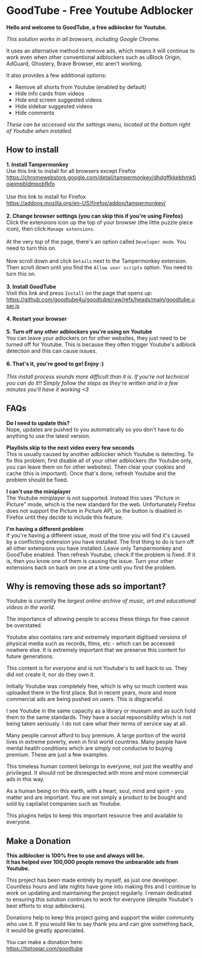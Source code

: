 # GoodTube - Free Youtube Adblocker
**Hello and welcome to GoodTube, a free adblocker for Youtube.**

*This solution works in all browsers, including Google Chrome.*

It uses an alternative method to remove ads, which means it will continue to work even when other conventional adblockers such as uBlock Origin, AdGuard, Ghostery, Brave Browser, etc aren't working.

It also provides a few additional options:
- Remove all shorts from Youtube (enabled by default)
- Hide info cards from videos
- Hide end screen suggested videos
- Hide sidebar suggested videos
- Hide comments

*These can be accessed via the settings menu, located at the bottom right of Youtube when installed.*

## How to install
**1. Install Tampermonkey**<br>
Use this link to install for all browsers except Firefox<br>
https://chromewebstore.google.com/detail/tampermonkey/dhdgffkkebhmkfjojejmpbldmpobfkfo<br><br>
Use this link to install for Firefox<br>
https://addons.mozilla.org/en-US/firefox/addon/tampermonkey/
<br><br>
**2. Change browser settings (you can skip this if you're using Firefox)**<br>
Click the extensions icon up the top of your browser (the little puzzle piece icon), then click `Manage extensions`.<br><br>
At the very top of the page, there's an option called `Developer mode`. You need to turn this on.<br><br>
Now scroll down and click `Details` next to the Tampermonkey extension. Then scroll down until you find the `Allow user scripts` option. You need to turn this on.
<br><br>
**3. Install GoodTube**<br>
Visit this link and press `Install` on the page that opens up:<br>
https://github.com/goodtube4u/goodtube/raw/refs/heads/main/goodtube.user.js
<br><br>
**4. Restart your browser**
<br><br>
**5. Turn off any other adblockers you're using on Youtube**<br>
You can leave your adlockers on for other websites, they just need to be turned off for Youtube. This is because they often trigger Youtube's adblock detection and this can cause issues.
<br><br>
**6. That's it, you're good to go! Enjoy :)**
<br><br>
*This install process sounds more difficult than it is. If you're not technical you can do it!! Simply follow the steps as they're written and in a few minutes you'll have it working <3*


## FAQs
**Do I need to update this?**<br>
Nope, updates are pushed to you automatically so you don't have to do anything to use the latest version.

**Playlists skip to the next video every few seconds**<br>
This is usually caused by another adblocker which Youtube is detecting. To fix this problem, first disable all of your other adblockers (for Youtube only, you can leave them on for other websites). Then clear your cookies and cache (this is important). Once that's done, refresh Youtube and the problem should be fixed.

**I can't use the miniplayer**<br>
The Youtube miniplayer is not supported. Instead this uses "Picture in Picture" mode, which is the new standard for the web. Unfortunately Firefox does not support the Picture in Picture API, so the button is disabled in Firefox until they decide to include this feature.

**I'm having a different problem**<br>
If you're having a different issue, most of the time you will find it's caused by a conflicting extension you have installed. The first thing to do is turn off all other extensions you have installed. Leave only Tampermonkey and GoodTube enabled. Then refresh Youtube, check if the problem is fixed. If it is, then you know one of them is causing the issue. Turn your other extensions back on back on one at a time until you find the problem.


## Why is removing these ads so important?
Youtube is currently the _largest online archive of music, art and educational videos in the world_.<br>

The importance of allowing people to access these things for free cannot be overstated.<br>

Youtube also contains rare and extremely important digitised versions of physical media such as records, films, etc - which can be accessed nowhere else. It is extremely important that we preserve this content for future generations.<br>

This content is for _everyone_ and is not Youtube's to sell back to us. They did not create it, nor do they own it.<br>

Initially Youtube was completely free, which is why so much content was uploaded there in the first place. But in recent years, more and more commercial ads are being pushed on users. This is disgraceful.<br>

I see Youtube in the same capacity as a library or museam and as such hold them to the same standards. They have a social repsonsibility which is not being taken seriously. I do not care what their terms of service say at all.<br>

Many people cannot afford to buy premium. A large portion of the world lives in extreme poverty, even in first world countries. Many people have mental health conditions which are simply not conducive to buying premium. These are just a few examples.<br>

This timeless human content belongs to everyone, not just the wealthy and privileged. It should not be disrespected with more and more commercial ads in this way.<br>

As a human being on this earth, with a heart, soul, mind and spirit - you matter and are important. You are not simply a product to be bought and sold by capitalist companies such as Youtube.<br>

This plugins helps to keep this important resource free and available to everyone.


## Make a Donation
**This adblocker is 100% free to use and always will be.<br>
It has helped over 100,000 people remove the unbearable ads from Youtube.**<br>

This project has been made entirely by myself, as just one developer. Countless hours and late nights have gone into making this and I continue to work on updating and maintaining the project regularly. I remain dedicated to ensuring this solution continues to work for everyone (despite Youtube's best efforts to stop adblockers).<br>

Donations help to keep this project going and support the wider community who use it. If you would like to say thank you and can give something back, it would be greatly appreciated.<br>

You can make a donation here:<br>
https://tiptopjar.com/goodtube
